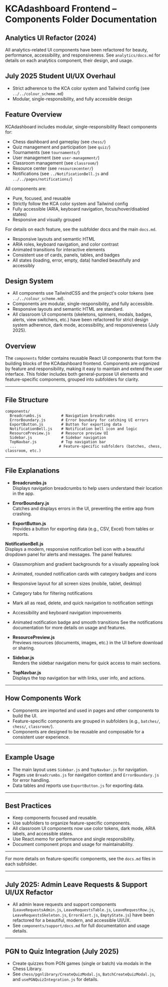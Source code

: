 # KCAdashboard Frontend – Components Folder Documentation

## Analytics UI Refactor (2024)
All analytics-related UI components have been refactored for beauty, performance, accessibility, and responsiveness. See `analytics/docs.md` for details on each analytics component, their design, and usage.



## July 2025 Student UI/UX Overhaul
  - Strict adherence to the KCA color system and Tailwind config (see `../../colour_scheme.md`)
  - Modular, single-responsibility, and fully accessible design

## Feature Overview

KCAdashboard includes modular, single-responsibility React components for:
- Chess dashboard and gameplay (see `chess/`)
- Quiz management and participation (see `quiz/`)
- Tournaments (see `tournaments/`)
- User management (see `user-management/`)
- Classroom management (see `classroom/`)
- Resource center (see `resourcecenter/`)
- Notifications (see `../NotificationBell.js` and `../../pages/notifications/`)

All components are:
- Pure, focused, and reusable
- Strictly follow the KCA color system and Tailwind config
- Fully accessible (ARIA, keyboard navigation, focus/hover/disabled states)
- Responsive and visually grouped

For details on each feature, see the subfolder docs and the main `docs.md`.
  - Responsive layouts and semantic HTML
  - ARIA roles, keyboard navigation, and color contrast
  - Animated transitions for interactive elements
  - Consistent use of cards, panels, tables, and badges
  - All states (loading, error, empty, data) handled beautifully and accessibly

## Design System
- All components use TailwindCSS and the project's color tokens (see `../../colour_scheme.md`).
- Components are modular, single-responsibility, and fully accessible.
- Responsive layouts and semantic HTML are standard.
- All classroom UI components (skeletons, spinners, modals, badges, alerts, view switchers, etc.) have been refactored for strict design system adherence, dark mode, accessibility, and responsiveness (July 2025).

## Overview

The `components` folder contains reusable React UI components that form the building blocks of the KCAdashboard frontend. Components are organized by feature and responsibility, making it easy to maintain and extend the user interface. This folder includes both general-purpose UI elements and feature-specific components, grouped into subfolders for clarity.

---

## File Structure

```
components/
  Breadcrumbs.js         # Navigation breadcrumbs
  ErrorBoundary.js       # Error boundary for catching UI errors
  ExportButton.js        # Button for exporting data
  NotificationBell.js    # Notification bell icon and logic
  ResourcePreview.js     # Resource preview UI
  Sidebar.js             # Sidebar navigation
  TopNavbar.js           # Top navigation bar
  ...                   # Feature-specific subfolders (batches, chess, classroom, etc.)
```

---

## File Explanations

- **Breadcrumbs.js**  
  Displays navigation breadcrumbs to help users understand their location in the app.

- **ErrorBoundary.js**  
  Catches and displays errors in the UI, preventing the entire app from crashing.

- **ExportButton.js**  
  Provides a button for exporting data (e.g., CSV, Excel) from tables or reports.

**NotificationBell.js**  
Displays a modern, responsive notification bell icon with a beautiful dropdown panel for alerts and messages. The panel features:
  - Glassmorphism and gradient backgrounds for a visually appealing look
  - Animated, rounded notification cards with category badges and icons
  - Responsive layout for all screen sizes (mobile, tablet, desktop)
  - Category tabs for filtering notifications
  - Mark all as read, delete, and quick navigation to notification settings
  - Accessibility and keyboard navigation improvements
  - Animated notification badge and smooth transitions
See the notifications documentation for more details on usage and features.

- **ResourcePreview.js**  
  Previews resources (documents, images, etc.) in the UI before download or sharing.

- **Sidebar.js**  
  Renders the sidebar navigation menu for quick access to main sections.

- **TopNavbar.js**  
  Displays the top navigation bar with links, user info, and actions.

---

## How Components Work

- Components are imported and used in pages and other components to build the UI.
- Feature-specific components are grouped in subfolders (e.g., `batches/`, `chess/`, `classroom/`).
- Components are designed to be reusable and composable for a consistent user experience.

---

## Example Usage

- The main layout uses `Sidebar.js` and `TopNavbar.js` for navigation.
- Pages use `Breadcrumbs.js` for navigation context and `ErrorBoundary.js` for error handling.
- Data tables and reports use `ExportButton.js` for exporting data.

---


## Best Practices

- Keep components focused and reusable.
- Use subfolders to organize feature-specific components.
- All classroom UI components now use color tokens, dark mode, ARIA labels, and accessible states.
- Use React.memo for performance and single responsibility.
- Document component props and usage for maintainability.

---

For more details on feature-specific components, see the `docs.md` files in each subfolder.

---

## July 2025: Admin Leave Requests & Support UI/UX Refactor

- All admin leave requests and support components (`LeaveRequestsAdmin.js`, `LeaveRequestsTable.js`, `LeaveRequestRow.js`, `LeaveRequestsSkeleton.js`, `ErrorAlert.js`, `EmptyState.js`) have been refactored for a beautiful, modern, and accessible UI/UX.
- See `components/support/docs.md` for full documentation and usage details.

---

## PGN to Quiz Integration (July 2025)

- Create quizzes from PGN games (single or batch) via modals in the Chess Library.
- See `chess/pgnlibrary/CreateQuizModal.js`, `BatchCreateQuizModal.js`, and `usePGNQuizIntegration.js` for details.
